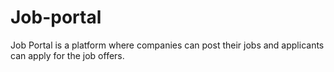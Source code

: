 # Job-portal

Job Portal is a platform where companies can post their jobs and applicants can apply for the job offers.
